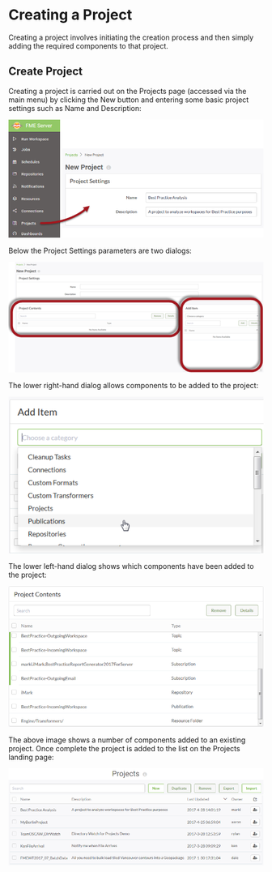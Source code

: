 # Creating a Project

Creating a project involves initiating the creation process and then simply adding the required components to that project.

## Create Project ##

Creating a project is carried out on the Projects page (accessed via the main menu) by clicking the New button and entering some basic project settings such as Name and Description:

![](./Images/Img5.001.CreateProject.png)

Below the Project Settings parameters are two dialogs:

![](./Images/Img5.002.OtherDialogs.png)

The lower right-hand dialog allows components to be added to the project:

![](./Images/Img5.003.AddComponents.png)

The lower left-hand dialog shows which components have been added to the project:

![](./Images/Img5.004.AddedComponents.png)

The above image shows a number of components added to an existing project. Once complete the project is added to the list on the Projects landing page:

![](./Images/Img5.005.TheForgottenAbbey.png)



